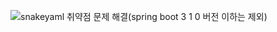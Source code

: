 ![snakeyaml 취약점 문제 해결(spring boot 3 1 0 버전 이하는 제외)](https://github.com/7ahyeon/error-resolving/assets/107123698/3254eeaf-8803-4c76-97bd-242fd51ed8a4)
